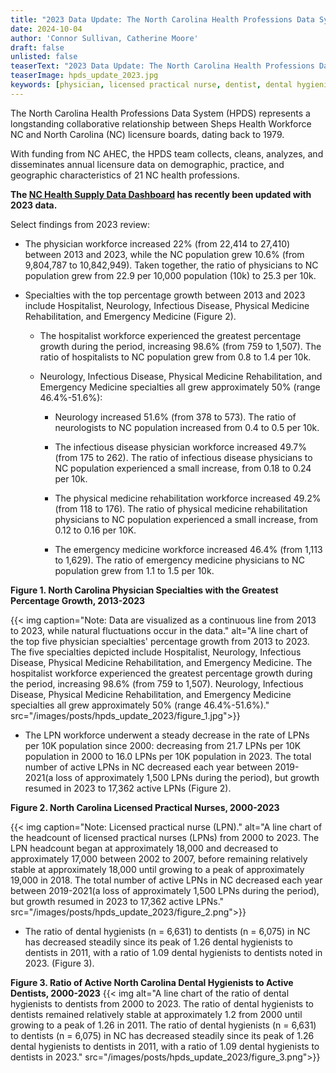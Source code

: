 ```yaml
---
title: "2023 Data Update: The North Carolina Health Professions Data System"
date: 2024-10-04
author: 'Connor Sullivan, Catherine Moore'
draft: false
unlisted: false
teaserText: "2023 Data Update: The North Carolina Health Professions Data System"
teaserImage: hpds_update_2023.jpg
keywords: [physician, licensed practical nurse, dentist, dental hygienist]
---
```


The North Carolina Health Professions Data System (HPDS) represents a longstanding collaborative relationship between Sheps Health Workforce NC and North Carolina (NC) licensure boards, dating back to 1979.

With funding from NC AHEC, the HPDS team collects, cleans, analyzes, and disseminates annual licensure data on demographic, practice, and geographic characteristics of 21 NC health professions.

**The [NC Health Supply Data Dashboard](https://nchealthworkforce.unc.edu/interactive/supply/) has recently been updated with 2023 data.**

Select findings from 2023 review:

- The physician workforce increased 22% (from 22,414 to 27,410) between 2013 and 2023, while the NC population grew 10.6% (from 9,804,787 to 10,842,949). Taken together, the ratio of physicians to NC population grew from 22.9 per 10,000 population (10k) to 25.3 per 10k.

- Specialties with the top percentage growth between 2013 and 2023 include Hospitalist, Neurology, Infectious Disease, Physical Medicine Rehabilitation, and Emergency Medicine (Figure 2).

  - The hospitalist workforce experienced the greatest percentage growth during the period, increasing 98.6% (from 759 to 1,507). The ratio of hospitalists to NC population grew from 0.8 to 1.4 per 10k.

  - Neurology, Infectious Disease, Physical Medicine Rehabilitation, and Emergency Medicine specialties all grew approximately 50% (range 46.4%-51.6%):

    - Neurology increased 51.6% (from 378 to 573). The ratio of neurologists to NC population increased from 0.4 to 0.5 per 10k.

    - The infectious disease physician workforce increased 49.7% (from 175 to 262). The ratio of infectious disease physicians to NC population experienced a small increase, from 0.18 to 0.24 per 10k.

    - The physical medicine rehabilitation workforce increased 49.2% (from 118 to 176). The ratio of physical medicine rehabilitation physicians to NC population experienced a small increase, from 0.12 to 0.16 per 10K.

    - The emergency medicine workforce increased 46.4% (from 1,113 to 1,629). The ratio of emergency medicine physicians to NC population grew from 1.1 to 1.5 per 10k.

**Figure 1. North Carolina Physician Specialties with the Greatest Percentage Growth, 2013-2023**

<div class="container" style="max-width:500px;">{{< img caption="Note: Data are visualized as a continuous line from 2013 to 2023, while natural fluctuations occur in the data." alt="A line chart of the top five physician specialties' percentage growth from 2013 to 2023. The five specialties depicted include Hospitalist, Neurology, Infectious Disease, Physical Medicine Rehabilitation, and Emergency Medicine. The hospitalist workforce experienced the greatest percentage growth during the period, increasing 98.6% (from 759 to 1,507). Neurology, Infectious Disease, Physical Medicine Rehabilitation, and Emergency Medicine specialties all grew approximately 50% (range 46.4%-51.6%)."  src="/images/posts/hpds_update_2023/figure_1.jpg">}}</div>

- The LPN workforce underwent a steady decrease in the rate of LPNs per 10K population since 2000: decreasing from 21.7 LPNs per 10K population in 2000 to 16.0 LPNs per 10K population in 2023. The total number of active LPNs in NC decreased each year between 2019-2021(a loss of approximately 1,500 LPNs during the period), but growth resumed in 2023 to 17,362 active LPNs (Figure 2).

**Figure 2. North Carolina Licensed Practical Nurses, 2000-2023**

{{< img caption="Note: Licensed practical nurse (LPN)." alt="A line chart of the headcount of licensed practical nurses (LPNs) from 2000 to 2023. The LPN headcount began at approximately 18,000 and decreased to approximately 17,000 between 2002 to 2007, before remaining relatively stable at approximately 18,000 until growing to a peak of approximately 19,000 in 2018. The total number of active LPNs in NC decreased each year between 2019-2021(a loss of approximately 1,500 LPNs during the period), but growth resumed in 2023 to 17,362 active LPNs."  src="/images/posts/hpds_update_2023/figure_2.png">}}

- The ratio of dental hygienists (n = 6,631) to dentists (n = 6,075) in NC has decreased steadily since its peak of 1.26 dental hygienists to dentists in 2011, with a ratio of 1.09 dental hygienists to dentists noted in 2023. (Figure 3).

**Figure 3. Ratio of Active North Carolina Dental Hygienists to Active Dentists, 2000-2023**
{{< img alt="A line chart of the ratio of dental hygienists to dentists from 2000 to 2023. The ratio of dental hygienists to dentists remained relatively stable at approximately 1.2 from 2000 until growing to a peak of 1.26 in 2011. The ratio of dental hygienists (n = 6,631) to dentists (n = 6,075) in NC has decreased steadily since its peak of 1.26 dental hygienists to dentists in 2011, with a ratio of 1.09 dental hygienists to dentists in 2023."  src="/images/posts/hpds_update_2023/figure_3.png">}}
